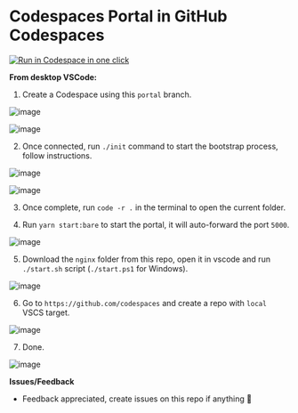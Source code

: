 # Codespaces Portal in GitHub Codespaces

[<img title="Run in Codespace in one click" src="https://cdn.jsdelivr.net/gh/bookish-potato/codespaces-in-codespaces@f097ccddfc401ab6b09d233dc47c3efa3f9513f6/images/badge.svg">](https://github.com/features/codespaces)

**From desktop VSCode:**

1. Create a Codespace using this `portal` branch.

![image](https://user-images.githubusercontent.com/1478800/100968319-f6efd500-34e5-11eb-96ab-737db212b7d5.png)

![image](https://user-images.githubusercontent.com/1478800/100968383-1850c100-34e6-11eb-8bc2-098b18a57108.png)

2. Once connected, run `./init` command to start the bootstrap process, follow instructions.

![image](https://user-images.githubusercontent.com/1478800/100968557-649c0100-34e6-11eb-9d58-e72370f70fd1.png)

![image](https://user-images.githubusercontent.com/1478800/100968588-741b4a00-34e6-11eb-8ead-dd2fcbc65f67.png)

3. Once complete, run `code -r .` in the terminal to open the current folder.

4. Run `yarn start:bare` to start the portal, it will auto-forward the port `5000`.

![image](https://user-images.githubusercontent.com/1478800/100968769-d2482d00-34e6-11eb-9c4e-80cb1322b81a.png)

5. Download the `nginx` folder from this repo, open it in vscode and run `./start.sh` script (`./start.ps1` for Windows).

![image](https://user-images.githubusercontent.com/1478800/100968925-1dfad680-34e7-11eb-9f9c-62801235ce76.png)

6. Go to `https://github.com/codespaces` and create a repo with `local` VSCS target.

![image](https://user-images.githubusercontent.com/1478800/100968999-3cf96880-34e7-11eb-92bb-0d8b30b1db12.png)

7. Done.

![image](https://user-images.githubusercontent.com/1478800/100969828-9746f900-34e8-11eb-840a-3ff9f44506bf.png)

**Issues/Feedback**

- Feedback appreciated, create issues on this repo if anything 🤗
